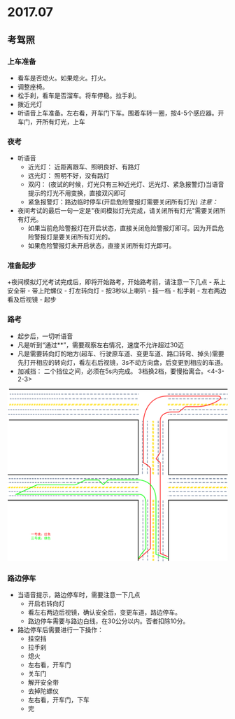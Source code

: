 # 2017.07

## 考驾照

### 上车准备
* 看车是否熄火。如果熄火。打火。
* 调整座椅。
* 松手刹，看车是否溜车。将车停稳。拉手刹。
* 拨近光灯
* 听语音上车准备。左右看，开车门下车。围着车转一圈，按4-5个感应器。开车门，开所有灯光，上车



### 夜考
+ 听语音
    - 近光灯： 近距离跟车、照明良好、有路灯
    - 远光灯： 照明不好，没有路灯
    - 双闪： (夜试的时候，灯光只有三种近光灯、远光灯、紧急报警灯)当语音提示的灯光不用变换，直接双闪即可
    - 紧急报警灯：路边临时停车(开启危险警报灯需要关闭所有灯光)
*注意：*
+ 夜间考试的最后一句一定是"夜间模拟灯光完成，请关闭所有灯光"需要关闭所有灯光。
    - 如果当前危险警报灯在开启状态，直接关闭危险警报灯即可。因为开启危险警报灯是要关闭所有灯光的。
    - 如果危险警报灯未开启状态，直接关闭所有灯光即可。

### 准备起步
+夜间模拟灯光考试完成后，即将开始路考，开始路考前，请注意一下几点
    - 系上安全带
    - 带上陀螺仪
    - 打左转向灯
    - 按3秒以上喇叭
    - 挂一档
    - 松手刹
    - 左右两边看及后视镜
    - 起步

### 路考
* 起步后，一切听语音
* 凡是听到“通过**”，需要观察左右情况，速度不允许超过30迈
* 凡是需要转向灯的地方(超车、行驶原车道、变更车道、路口转弯、掉头)需要先打开相应的转向灯，看左右后视镜，3s不动方向盘，后变更到相应的车道。
* 加减挡： 二个挡位之间，必须在5s内完成。 3档换2档，要慢抬离合。<4-3-2-3>

![考试路线](./img/考试线路.png)

### 路边停车
+ 当语音提示，路边停车时，需要注意一下几点
    - 开启右转向灯
    - 看左右两边后视镜，确认安全后，变更车道，路边停车。
    - 路边停车需要与路边白线，在30公分以内。否者扣除10分。
+ 路边停车后需要进行一下操作：
    - 挂空挡
    - 拉手刹
    - 熄火
    - 左右看，开车门
    - 关车门
    - 解开安全带
    - 去掉陀螺仪
    - 左右看，开车门，下车
    - 完